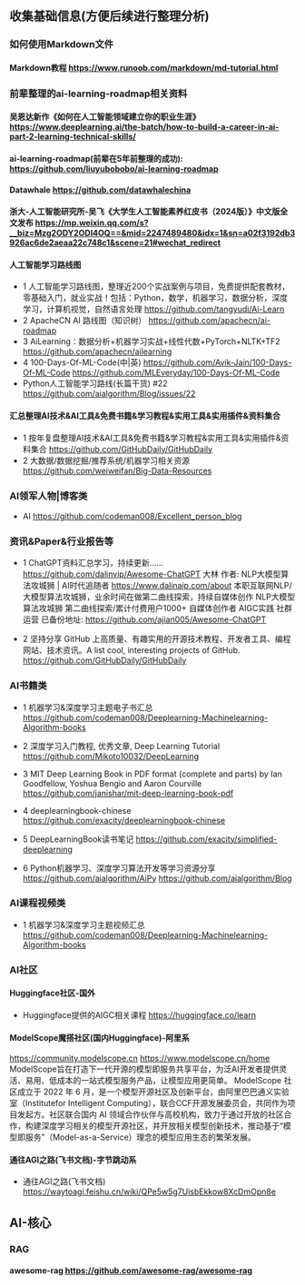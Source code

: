 ##    收集基础信息(方便后续进行整理分析)

### 如何使用Markdown文件
####   Markdown教程  https://www.runoob.com/markdown/md-tutorial.html


### 前辈整理的ai-learning-roadmap相关资料
#### 吴恩达新作《如何在人工智能领域建立你的职业生涯》  https://www.deeplearning.ai/the-batch/how-to-build-a-career-in-ai-part-2-learning-technical-skills/
#### ai-learning-roadmap(前辈在5年前整理的成功):  https://github.com/liuyubobobo/ai-learning-roadmap
#### Datawhale  https://github.com/datawhalechina
#### 浙大-人工智能研究所-吴飞《大学生人工智能素养红皮书（2024版）》中文版全文发布  https://mp.weixin.qq.com/s?__biz=Mzg2ODY2ODI4OQ==&mid=2247489480&idx=1&sn=a02f3192db3926ac6de2aeaa22c748c1&scene=21#wechat_redirect


#### 人工智能学习路线图
 - 1 人工智能学习路线图，整理近200个实战案例与项目，免费提供配套教材，零基础入门，就业实战！包括：Python，数学，机器学习，数据分析，深度学习，计算机视觉，自然语言处理   https://github.com/tangyudi/Ai-Learn
 - 2 ApacheCN AI 路线图（知识树）  https://github.com/apachecn/ai-roadmap
 - 3 AiLearning：数据分析+机器学习实战+线性代数+PyTorch+NLTK+TF2   https://github.com/apachecn/ailearning
 - 4 100-Days-Of-ML-Code(中|英) 
    https://github.com/Avik-Jain/100-Days-Of-ML-Code
    https://github.com/MLEveryday/100-Days-Of-ML-Code
 - Python人工智能学习路线(长篇干货) #22  https://github.com/aialgorithm/Blog/issues/22

#### 汇总整理AI技术&AI工具&免费书籍&学习教程&实用工具&实用插件&资料集合
 - 1 按年复盘整理AI技术&AI工具&免费书籍&学习教程&实用工具&实用插件&资料集合  https://github.com/GitHubDaily/GitHubDaily
 - 2 大数据/数据挖掘/推荐系统/机器学习相关资源  https://github.com/weiweifan/Big-Data-Resources


### AI领军人物|博客类
 - AI     https://github.com/codeman008/Excellent_person_blog

### 资讯&Paper&行业报告等
 - 1  ChatGPT资料汇总学习，持续更新......  https://github.com/dalinvip/Awesome-ChatGPT
大林 作者: NLP大模型算法攻城狮 | AI时代追随者  https://www.dalinaip.com/about
本职互联网NLP/大模型算法攻城狮，业余时间在做第二曲线探索，持续自媒体创作
NLP大模型算法攻城狮 第二曲线探索/累计付费用户1000+ 自媒体创作者 AIGC实践 社群运营
已备份地址: https://github.com/ajian005/Awesome-ChatGPT

 - 2 坚持分享 GitHub 上高质量、有趣实用的开源技术教程、开发者工具、编程网站、技术资讯。A list cool, interesting projects of GitHub.  https://github.com/GitHubDaily/GitHubDaily


### AI书籍类
 - 1 机器学习&深度学习主题电子书汇总
https://github.com/codeman008/Deeplearning-Machinelearning-Algorithm-books

 - 2 深度学习入门教程, 优秀文章, Deep Learning Tutorial    https://github.com/Mikoto10032/DeepLearning

 - 3 MIT Deep Learning Book in PDF format (complete and parts) by Ian Goodfellow, Yoshua Bengio and Aaron Courville   https://github.com/janishar/mit-deep-learning-book-pdf

 - 4 deeplearningbook-chinese  https://github.com/exacity/deeplearningbook-chinese

 - 5 DeepLearningBook读书笔记  https://github.com/exacity/simplified-deeplearning

 - 6 Python机器学习、深度学习算法开发等学习资源分享  https://github.com/aialgorithm/AiPy
    https://github.com/aialgorithm/Blog

### AI课程视频类
 - 1 机器学习&深度学习主题视频汇总 https://github.com/codeman008/Deeplearning-Machinelearning-Algorithm-books


### AI社区
#### Huggingface社区-国外
 - Huggingface提供的AIGC相关课程
https://huggingface.co/learn
#### ModelScope魔搭社区(国内Huggingface)-阿里系
https://community.modelscope.cn
https://www.modelscope.cn/home
ModelScope旨在打造下一代开源的模型即服务共享平台，为泛AI开发者提供灵活、易用、低成本的一站式模型服务产品，让模型应用更简单。
ModelScope 社区成立于 2022 年 6 月，是一个模型开源社区及创新平台，由阿里巴巴通义实验室（Institutefor Intelligent Computing），联合CCF开源发展委员会，共同作为项目发起方。社区联合国内 AI 领域合作伙伴与高校机构，致力于通过开放的社区合作，构建深度学习相关的模型开源社区，并开放相关模型创新技术，推动基于“模型即服务”（Model-as-a-Service）理念的模型应用生态的繁荣发展。
#### 通往AGI之路(飞书文档)-字节跳动系
 - 通往AGI之路(飞书文档)  https://waytoagi.feishu.cn/wiki/QPe5w5g7UisbEkkow8XcDmOpn8e


## AI-核心
### RAG
#### awesome-rag   https://github.com/awesome-rag/awesome-rag




